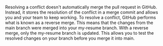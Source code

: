 
Resolving a conflict doesn't automatically merge the pull request in GitHub. Instead, it stores the resolution of the conflict in a merge commit and allows you and your team to keep working. To resolve a conflict, GitHub performs what is known as a reverse merge. This means that the changes from the main branch were merged into your my-resume branch. With a reverse merge, only the my-resume branch is updated. This allows you to test the resolved changes on your branch before you merge it into main.

